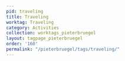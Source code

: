 ```yaml
---
pid: traveling
title: Traveling
worktag: Traveling
category: Activities
collection: worktags_pieterbruegel
layout: tagpage_pieterbruegel
order: '160'
permalink: "/pieterbruegel/tags/traveling/"
---
```

